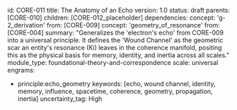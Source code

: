 id: CORE-011
title: The Anatomy of an Echo
version: 1.0
status: draft
parents: [CORE-010]
children: [CORE-012_placeholder]
dependencies:
concept: 'g-2_derivation'
from: [CORE-009]
concept: 'geometry_of_resonance'
from: [CORE-004]
summary: "Generalizes the 'electron's echo' from CORE-009 into a universal principle. It defines the 'Wound Channel' as the geometric scar an entity's resonance (Ki) leaves in the coherence manifold, positing this as the physical basis for memory, identity, and inertia across all scales."
module_type: foundational-theory-and-correspondence
scale: universal
engrams:
 - principle:echo_geometry
keywords: [echo, wound channel, identity, memory, influence, spacetime, coherence, geometry, propagation, inertia]
uncertainty_tag: High